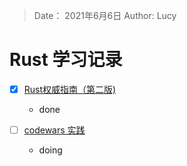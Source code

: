 > Date： 2021年6月6日
> Author: Lucy

# Rust 学习记录

- [x] [Rust权威指南（第二版)](./the_rust_programming_language_e2018/Readme.md)
  * done

- [ ] [codewars 实践](https://www.codewars.com/)
  * doing